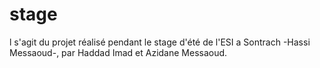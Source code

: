 # stage
l s'agit du projet réalisé pendant le stage d'été de l'ESI a Sontrach -Hassi Messaoud-, par Haddad Imad et Azidane Messaoud.

